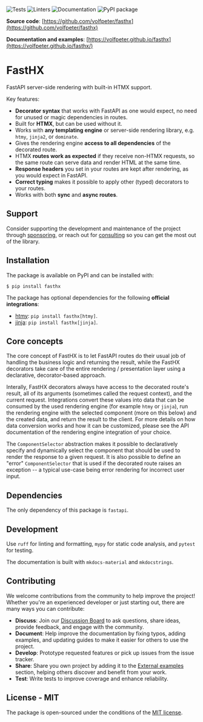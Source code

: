 ![Tests](https://github.com/volfpeter/fasthx/actions/workflows/tests.yml/badge.svg)
![Linters](https://github.com/volfpeter/fasthx/actions/workflows/linters.yml/badge.svg)
![Documentation](https://github.com/volfpeter/fasthx/actions/workflows/build-docs.yml/badge.svg)
![PyPI package](https://img.shields.io/pypi/v/fasthx?color=%2334D058&label=PyPI%20Package)

**Source code**: [https://github.com/volfpeter/fasthx](https://github.com/volfpeter/fasthx)

**Documentation and examples**: [https://volfpeter.github.io/fasthx](https://volfpeter.github.io/fasthx/)

# FastHX

FastAPI server-side rendering with built-in HTMX support.

Key features:

- **Decorator syntax** that works with FastAPI as one would expect, no need for unused or magic dependencies in routes.
- Built for **HTMX**, but can be used without it.
- Works with **any templating engine** or server-side rendering library, e.g. `htmy`, `jinja2`, or `dominate`.
- Gives the rendering engine **access to all dependencies** of the decorated route.
- HTMX **routes work as expected** if they receive non-HTMX requests, so the same route can serve data and render HTML at the same time.
- **Response headers** you set in your routes are kept after rendering, as you would expect in FastAPI.
- **Correct typing** makes it possible to apply other (typed) decorators to your routes.
- Works with both **sync** and **async routes**.

## Support

Consider supporting the development and maintenance of the project through [sponsoring](https://buymeacoffee.com/volfpeter), or reach out for [consulting](https://www.volfp.com/contact?subject=Consulting%20-%20FastHX) so you can get the most out of the library.

## Installation

The package is available on PyPI and can be installed with:

```console
$ pip install fasthx
```

The package has optional dependencies for the following **official integrations**:

- [htmy](https://volfpeter.github.io/htmy/): `pip install fasthx[htmy]`.
- [jinja](https://jinja.palletsprojects.com/en/stable/): `pip install fasthx[jinja]`.

## Core concepts

The core concept of FastHX is to let FastAPI routes do their usual job of handling the business logic and returning the result, while the FastHX decorators take care
of the entire rendering / presentation layer using a declarative, decorator-based approach.

Interally, FastHX decorators always have access to the decorated route's result, all of its arguments (sometimes called the request context), and the current request. Integrations convert these values into data that can be consumed by the used rendering engine (for example `htmy` or `jinja`), run the rendering engine with the selected component (more on this below) and the created data, and return the result to the client. For more details on how data conversion works and how it can be customized, please see the API documentation of the rendering engine integration of your choice.

The `ComponentSelector` abstraction makes it possible to declaratively specify and dynamically select the component that should be used to render the response to a given request. It is also possible to define an "error" `ComponentSelector` that is used if the decorated route raises an exception -- a typical use-case being error rendering for incorrect user input.

## Dependencies

The only dependency of this package is `fastapi`.

## Development

Use `ruff` for linting and formatting, `mypy` for static code analysis, and `pytest` for testing.

The documentation is built with `mkdocs-material` and `mkdocstrings`.

## Contributing

We welcome contributions from the community to help improve the project! Whether you're an experienced developer or just starting out, there are many ways you can contribute:

- **Discuss**: Join our [Discussion Board](https://github.com/volfpeter/fasthx/discussions) to ask questions, share ideas, provide feedback, and engage with the community.
- **Document**: Help improve the documentation by fixing typos, adding examples, and updating guides to make it easier for others to use the project.
- **Develop**: Prototype requested features or pick up issues from the issue tracker.
- **Share**: Share you own project by adding it to the [External examples](#external-examples) section, helping others discover and benefit from your work.
- **Test**: Write tests to improve coverage and enhance reliability.

## License - MIT

The package is open-sourced under the conditions of the [MIT license](https://choosealicense.com/licenses/mit/).
